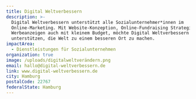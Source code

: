 ```yaml
---
title: Digital Weltverbessern
description: >-
  Digital Weltverbessern unterstützt alle Sozialunternehmer*innen im
  Online-Marketing. Mit Website-Konzeption, Online-Fundraising Strategie oder
  Werbeanzeigen auch mit kleinem Budget, möchte Digital Weltverbessern
  unterstützen, die Welt zu einem besseren Ort zu machen.
impactArea:
  - Dienstleistungen für Sozialunternehmen
organization: true
image: /uploads/digitalweltverändern.png
email: hallo@digital-weltverbessern.de
link: www.digital-weltverbessern.de
city: Hamburg
postalCode: 22767
federalState: Hamburg
---
```


